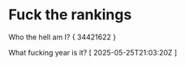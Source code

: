 # Fuck the rankings

Who the hell am I?
{ 34421622 }

What fucking year is it?
[ 2025-05-25T21:03:20Z ]
